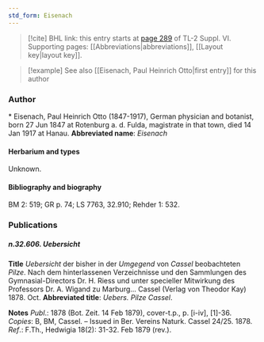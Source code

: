 ```yaml
---
std_form: Eisenach
---
```


> [!cite] BHL link: this entry starts at [page 289](https://www.biodiversitylibrary.org/page/33260277) of TL-2 Suppl. VI.
> Supporting pages: [[Abbreviations|abbreviations]], [[Layout key|layout key]].

> [!example] See also [[Eisenach, Paul Heinrich Otto|first entry]] for this author

### Author

\* Eisenach, Paul Heinrich Otto (1847-1917), German physician and botanist, born 27 Jun 1847 at Rotenburg a. d. Fulda, magistrate in that town, died 14 Jan 1917 at Hanau. 
**Abbreviated name**: *Eisenach*

#### Herbarium and types

Unknown.

#### Bibliography and biography

BM 2: 519; GR p. 74; LS 7763, 32.910; Rehder 1: 532.

### Publications

##### n.32.606. Uebersicht

**Title**
*Uebersicht* der bisher in der *Umgegend* von *Cassel* beobachteten *Pilze*. Nach dem hinterlassenen Verzeichnisse und den Sammlungen des Gymnasial-Directors Dr. H. Riess und unter specieller Mitwirkung des Professors Dr. A. Wigand zu Marburg... Cassel (Verlag von Theodor Kay) 1878. Oct.
**Abbreviated title**: *Uebers. Pilze Cassel*.

**Notes**
*Publ*.: 1878 (Bot. Zeit. 14 Feb 1879), cover-t.p., p. \[i-iv\], \[1\]-36. *Copies*: B, BM, Cassel. – Issued in Ber. Vereins Naturk. Cassel 24/25. 1878.
*Ref*.: F.Th., Hedwigia 18(2): 31-32. Feb 1879 (rev.).

